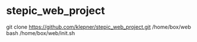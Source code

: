 # stepic_web_project
git clone https://github.com/klepner/stepic_web_project.git /home/box/web
bash /home/box/web/init.sh